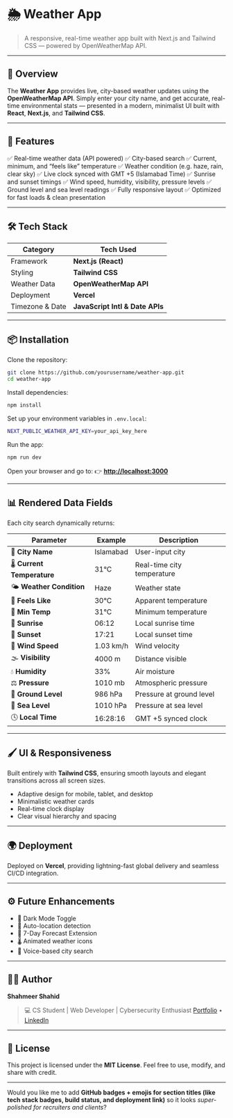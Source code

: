 # 🌦️ Weather App

> A responsive, real-time weather app built with Next.js and Tailwind CSS — powered by OpenWeatherMap API.

---

## 🚀 Overview

The **Weather App** provides live, city-based weather updates using the **OpenWeatherMap API**.
Simply enter your city name, and get accurate, real-time environmental stats — presented in a modern, minimalist UI built with **React**, **Next.js**, and **Tailwind CSS**.

---

## 🧠 Features

✅ Real-time weather data (API powered)
✅ City-based search
✅ Current, minimum, and “feels like” temperature
✅ Weather condition (e.g. haze, rain, clear sky)
✅ Live clock synced with GMT +5 (Islamabad Time)
✅ Sunrise and sunset timings
✅ Wind speed, humidity, visibility, pressure levels
✅ Ground level and sea level readings
✅ Fully responsive layout
✅ Optimized for fast loads & clean presentation

---

## 🛠️ Tech Stack

| Category        | Tech Used                       |
| --------------- | ------------------------------- |
| Framework       | **Next.js (React)**             |
| Styling         | **Tailwind CSS**                |
| Weather Data    | **OpenWeatherMap API**          |
| Deployment      | **Vercel**                      |
| Timezone & Date | **JavaScript Intl & Date APIs** |

---

## 📦 Installation

Clone the repository:

```bash
git clone https://github.com/yourusername/weather-app.git
cd weather-app
```

Install dependencies:

```bash
npm install
```

Set up your environment variables in `.env.local`:

```bash
NEXT_PUBLIC_WEATHER_API_KEY=your_api_key_here
```

Run the app:

```bash
npm run dev
```

Open your browser and go to:
👉 **[http://localhost:3000](http://localhost:3000)**

---

## 📊 Rendered Data Fields

Each city search dynamically returns:

| Parameter                   | Example   | Description                |
| --------------------------- | --------- | -------------------------- |
| 🌆 **City Name**            | Islamabad | User-input city            |
| 🌡️ **Current Temperature** | 31°C      | Real-time city temperature |
| 🌤️ **Weather Condition**   | Haze      | Weather state              |
| 🤔 **Feels Like**           | 30°C      | Apparent temperature       |
| 🔻 **Min Temp**             | 31°C      | Minimum temperature        |
| 🌅 **Sunrise**              | 06:12     | Local sunrise time         |
| 🌇 **Sunset**               | 17:21     | Local sunset time          |
| 💨 **Wind Speed**           | 1.03 km/h | Wind velocity              |
| 🌫️ **Visibility**          | 4000 m    | Distance visible           |
| 💧 **Humidity**             | 33%       | Air moisture               |
| ⚖️ **Pressure**             | 1010 mb   | Atmospheric pressure       |
| 🧭 **Ground Level**         | 986 hPa   | Pressure at ground level   |
| 🌊 **Sea Level**            | 1010 hPa  | Pressure at sea level      |
| 🕓 **Local Time**           | 16:28:16  | GMT +5 synced clock        |

---

## 🖌️ UI & Responsiveness

Built entirely with **Tailwind CSS**, ensuring smooth layouts and elegant transitions across all screen sizes.

* Adaptive design for mobile, tablet, and desktop
* Minimalistic weather cards
* Real-time clock display
* Clear visual hierarchy and spacing

---

## 🌍 Deployment

Deployed on **Vercel**, providing lightning-fast global delivery and seamless CI/CD integration.

---

## ⚙️ Future Enhancements

* 🌈 Dark Mode Toggle
* 📍 Auto-location detection
* 📅 7-Day Forecast Extension
* 🌡️ Animated weather icons
* 💬 Voice-based city search

---

## 👨‍💻 Author

**Shahmeer Shahid**

> 💻 CS Student | Web Developer | Cybersecurity Enthusiast
> [Portfolio](https://shahmeershahid.vercel.app) • [LinkedIn](https://linkedin.com/in/shahmeershahid)

---

## 🪪 License

This project is licensed under the **MIT License**.
Feel free to use, modify, and share with credit.

---

Would you like me to add **GitHub badges + emojis for section titles (like tech stack badges, build status, and deployment link)** so it looks *super-polished for recruiters and clients*?
